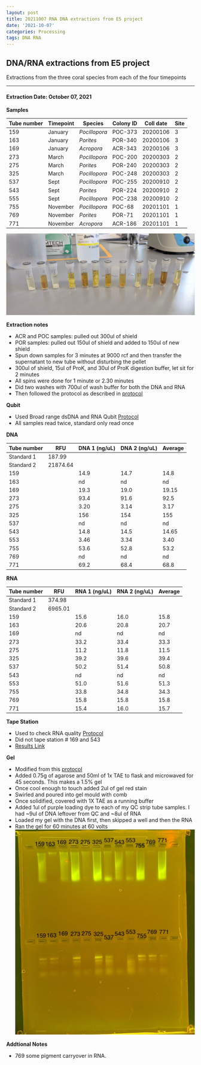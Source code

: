 ```yaml
---
layout: post
title: 20211007 RNA DNA extractions from E5 project
date: '2021-10-07'
categories: Processing
tags: DNA RNA
---
```


## DNA/RNA extractions from E5 project

Extractions from the three coral species from each of the four timepoints

---

#### Extraction Date: October 07, 2021 
**Samples**

| Tube number 	| Timepoint	   	| Species	    | Colony ID 	| Coll date		| Site       	|
|-------------	|------------	|-------------	|-------------	|-------------	|-------------	|
| 159		 	| January	 	| *Pocillopora*	| POC-373      	| 20200106   	| 3				|
| 163			| January	 	| *Porites*		| POR-340	    | 20200106		| 3				|
| 169		 	| January	  	| *Acropora*	| ACR-343    	| 20200106  	| 3				|
| 273		 	| March		 	| *Pocillopora*	| POC-200     	| 20200303   	| 2				|
| 275			| March 		| *Porites*		| POR-240	    | 20200303		| 2				|
| 325		 	| March	  		| *Pocillopora*	| POC-248    	| 20200303  	| 2				|
| 537		 	| Sept		 	| *Pocillopora*	| POC-255     	| 20200910   	| 2				|
| 543			| Sept	 		| *Porites*		| POR-224	    | 20200910		| 2				|
| 555		 	| Sept		  	| *Pocillopora*	| POC-238     	| 20200910  	| 2				|
| 755		 	| November	 	| *Pocillopora*	| POC-68	   	| 20201101   	| 1				|
| 769			| November	 	| *Porites*		| POR-71	    | 20201101		| 1				|
| 771		 	| November	  	| *Acropora*	| ACR-186    	| 20201101  	| 1				|


![20211007_samples.jpg](https://github.com/Kterpis/Putnam_Lab_Notebook/blob/master/images/samples/20211007_samples.jpg?raw=true)


**Extraction notes**
 - ACR and POC samples: pulled out 300ul of shield
 - POR samples: pulled out 150ul of shield and added to 150ul of new shield 
 - Spun down samples for 3 minutes at 9000 rcf and then transfer the supernatant to new tube without disturbing the pellet
 - 300ul of shield, 15ul of ProK, and 30ul of ProK digestion buffer, let sit for 2 minutes
 - All spins were done for 1 minute or 2.30 minutes
 - Did two washes with 700ul of wash buffer for both the DNA and RNA
 - Then followed the protocol as described in [protocol](https://github.com/emmastrand/EmmaStrand_Notebook/blob/master/_posts/2019-05-31-Zymo-Duet-RNA-DNA-Extraction-Protocol.md)


**Qubit**
 - Used Broad range dsDNA and RNA Qubit [Protocol](https://meschedl.github.io/MESPutnam_Open_Lab_Notebook/Qubit-Protocol/)
 - All samples read twice, standard only read once
 
**DNA**

| Tube number 	| RFU		   	| DNA 1 (ng/uL) | DNA 2 (ng/uL) | Average     	|
|-------------	|------------	|-------------	|-------------	|-------------	|
| Standard 1  	| 187.99	 	| 		      	| 		      	|	         	|
| Standard 2 	| 21874.64	 	| 		    	| 		    	| 	        	|
| 159		 	|		     	| 14.9	     	| 14.7	     	| 14.8        	|
| 163		 	| 			   	| nd  	    	| nd        	| nd			|
| 169		  	|		     	| 19.3 	      	| 19.0        	| 19.15        	|
| 273		 	| 			   	| 93.4        	| 91.6        	| 92.5      	|
| 275		  	|		     	| 3.20      	| 3.14         	| 3.17        	|
| 325		 	| 			   	| 156       	| 154	      	| 155       	|
| 537		  	|		     	| nd	       	| nd        	| nd        	|
| 543		 	| 			   	| 14.8       	| 14.5         	| 14.65       	|
| 553		  	|		     	| 3.46  	    | 3.34         	| 3.40        	|
| 755		 	| 			   	| 53.6        	| 52.8         	| 53.2        	|
| 769		  	|		     	| nd        	| nd        	| nd        	|
| 771		 	| 			   	| 69.2        	| 68.4         	| 68.8        	|


**RNA**


| Tube number 	| RFU		   	| RNA 1 (ng/uL) | RNA 2 (ng/uL) | Average     	|
|-------------	|------------	|-------------	|-------------	|-------------	|
| Standard 1  	| 374.98	 	| 		      	| 		      	|	         	|
| Standard 2 	| 6965.01	 	| 		    	| 		    	| 	        	|
| 159		 	|		     	| 15.6	     	| 16.0	     	| 15.8        	|
| 163		 	| 			   	| 20.6      	| 20.8        	| 20.7			|
| 169		  	|		     	| nd 	      	| nd        	| nd        	|
| 273		 	| 			   	| 33.2        	| 33.4        	| 33.3      	|
| 275		  	|		     	| 11.2      	| 11.8         	| 11.5        	|
| 325		 	| 			   	| 39.2       	| 39.6      	| 39.4       	|
| 537		  	|		     	| 50.2	       	| 51.4        	| 50.8        	|
| 543		 	| 			   	| nd	       	| nd         	| nd	       	|
| 553		  	|		     	| 51.0  	    | 51.6         	| 51.3       	|
| 755		 	| 			   	| 33.8        	| 34.8         	| 34.3        	|
| 769		  	|		     	| 15.8      	| 15.8      	| 15.8       	|
| 771		 	| 			   	| 15.4        	| 16.0         	| 15.7        	|


**Tape Station**
 - Used to check RNA quality [Protocol](https://meschedl.github.io/MESPutnam_Open_Lab_Notebook/RNA-TapeStation-Protocol/) 
 - Did not tape station # 169 and 543
 - [Results Link](https://github.com/Kterpis/Putnam_Lab_Notebook/blob/5792f99f66acab403cb94a8841567e88690658cc/images/tape_station/2021-10-07%20-%2015.02.28.pdf)

**Gel**
 - Modified from this [protocol](https://meschedl.github.io/MESPutnam_Open_Lab_Notebook/Gel-Protocol/)
 - Added 0.75g of agarose and 50ml of 1x TAE to flask and microwaved for 45 seconds. This makes a 1.5% gel
 - Once cool enough to touch added 2ul of gel red stain
 - Swirled and poured into gel mould with comb
 - Once solidified, covered with 1X TAE as a running buffer
 - Added 1ul of purple loading dye to each of my QC strip tube samples. I had ~9ul of DNA leftover from QC and ~8ul of RNA
 - Loaded my gel with the DNA first, then skipped a well and then the RNA
 - Ran the gel for 60 minutes at 60 volts
 ![2021007_gel.jpg](https://github.com/Kterpis/Putnam_Lab_Notebook/blob/master/images/gels/20211007_gel.jpg?raw=true)
 
 **Addtional Notes**
  - 769 some pigment carryover in RNA.

